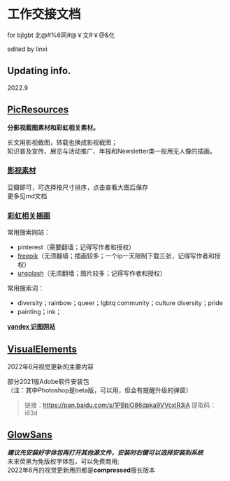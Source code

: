 # 工作交接文档

for bjlgbt 北@#%6同#@￥文#￥@&化  

edited by linxi

## Updating info.
2022.9

## [PicResources](https://github.com/BrookFbruin/Q2u0e6er3a6t7i9on/tree/main/PicResources)
**分影视截图素材和彩虹相关素材。**  

长文用影视截图，转载也换成影视截图；  
知识普及宣传、展览与活动推广、年报和Newsletter类一般用无人像的插画。

### [影视素材](https://github.com/BrookFbruin/Q2u0e6er3a6t7i9on/tree/main/PicResources/%E5%BD%B1%E8%A7%86%E6%88%AA%E5%9B%BE)
豆瓣即可，可选择按尺寸排序，点击查看大图后保存  
更多见md文档

### [彩虹相关插画](https://github.com/BrookFbruin/Q2u0e6er3a6t7i9on/tree/main/PicResources/%E5%BD%A9%E8%99%B9%E7%9B%B8%E5%85%B3)
常用搜索网站：  
- pinterest（需要翻墙；记得写作者和授权）
- [freepik](https://www.freepik.com/author/rawpixel-com)（无须翻墙；插画较多；一个ip一天限制下载三张，记得写作者和授权）
- [unsplash](https://unsplash.com/)（无须翻墙；图片较多；记得写作者和授权）  

常用搜索词：  
- diversity；rainbow；queer；lgbtq community；culture diversity；pride
- painting；ink；

[**yandex 识图网站**](https://yandex.com/images/)

## [VisualElements](https://github.com/BrookFbruin/Q2u0e6er3a6t7i9on/tree/main/VisualElements)
2022年6月视觉更新的主要内容

部分2021版Adobe软件安装包  
（注：其中Photoshop是beta版，可以用，但会有提醒升级的弹窗）  

>链接：https://pan.baidu.com/s/1PBjtiO86dpka9VVcxlR3jA 
>提取码：i83d

## [GlowSans](https://github.com/BrookFbruin/Queeration/tree/main/GlowSans)
***建议先安装好字体包再打开其他源文件，安装时右键可以选择安装到系统***  
未来荧黑为免版权字体包，可以免费商用;  
2022年6月的视觉更新用的都是**compressed**瘦长版本
